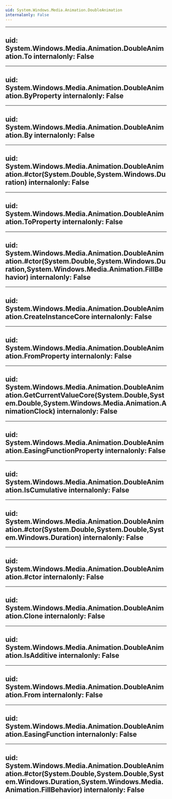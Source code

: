 ```yaml
---
uid: System.Windows.Media.Animation.DoubleAnimation
internalonly: False
---
```


---
uid: System.Windows.Media.Animation.DoubleAnimation.To
internalonly: False
---

---
uid: System.Windows.Media.Animation.DoubleAnimation.ByProperty
internalonly: False
---

---
uid: System.Windows.Media.Animation.DoubleAnimation.By
internalonly: False
---

---
uid: System.Windows.Media.Animation.DoubleAnimation.#ctor(System.Double,System.Windows.Duration)
internalonly: False
---

---
uid: System.Windows.Media.Animation.DoubleAnimation.ToProperty
internalonly: False
---

---
uid: System.Windows.Media.Animation.DoubleAnimation.#ctor(System.Double,System.Windows.Duration,System.Windows.Media.Animation.FillBehavior)
internalonly: False
---

---
uid: System.Windows.Media.Animation.DoubleAnimation.CreateInstanceCore
internalonly: False
---

---
uid: System.Windows.Media.Animation.DoubleAnimation.FromProperty
internalonly: False
---

---
uid: System.Windows.Media.Animation.DoubleAnimation.GetCurrentValueCore(System.Double,System.Double,System.Windows.Media.Animation.AnimationClock)
internalonly: False
---

---
uid: System.Windows.Media.Animation.DoubleAnimation.EasingFunctionProperty
internalonly: False
---

---
uid: System.Windows.Media.Animation.DoubleAnimation.IsCumulative
internalonly: False
---

---
uid: System.Windows.Media.Animation.DoubleAnimation.#ctor(System.Double,System.Double,System.Windows.Duration)
internalonly: False
---

---
uid: System.Windows.Media.Animation.DoubleAnimation.#ctor
internalonly: False
---

---
uid: System.Windows.Media.Animation.DoubleAnimation.Clone
internalonly: False
---

---
uid: System.Windows.Media.Animation.DoubleAnimation.IsAdditive
internalonly: False
---

---
uid: System.Windows.Media.Animation.DoubleAnimation.From
internalonly: False
---

---
uid: System.Windows.Media.Animation.DoubleAnimation.EasingFunction
internalonly: False
---

---
uid: System.Windows.Media.Animation.DoubleAnimation.#ctor(System.Double,System.Double,System.Windows.Duration,System.Windows.Media.Animation.FillBehavior)
internalonly: False
---
